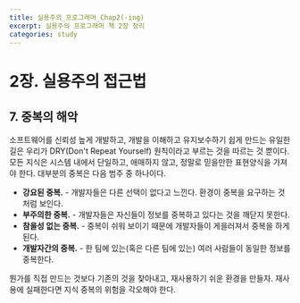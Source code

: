```yaml
---
title: 실용주의_프로그래머_Chap2(-ing)
excerpt: 실용주의 프로그래머 책 2장 정리
categories: study
---
```


# 2장. 실용주의 접근법

## 7. 중복의 해악

소프트웨어를 신뢰성 높게 개발하고, 개발을 이해하고 유지보수하기 쉽게 만드는 유일한 길은 우리가 DRY(Don't Repeat Yourself) 원칙이라고 부르는 것을 따르는 것 뿐이다. 모든 지식은 시스템 내에서 단일하고, 애매하지 않고, 정말로 믿을만한 표현양식을 가져야 한다. 대부분의 중복은 다음 범주 중 하나이다.

- **강요된 중복.** - 개발자들은 다른 선택이 없다고 느낀다. 환경이 중복을 요구하는 것처럼 보인다.
- **부주의한 중복.** - 개발자들은 자신들이 정보를 중복하고 있다는 것을 깨닫지 못한다.
- **참을성 없는 중복.** - 중복이 쉬워 보이기 때문에 개발자들이 게을러져서 중복을 하게 된다.
- **개발자간의 중복.** - 한 팀에 있는(혹은 다른 팀에 있는) 여러 사람들이 동일한 정보를 중복한다.

뭔가를 직접 만드는 것보다 기존의 것을 찾아내고, 재사용하기 쉬운 환경을 만들자. 재사용에 실패한다면 지식 중복의 위험을 각오해야 한다.


